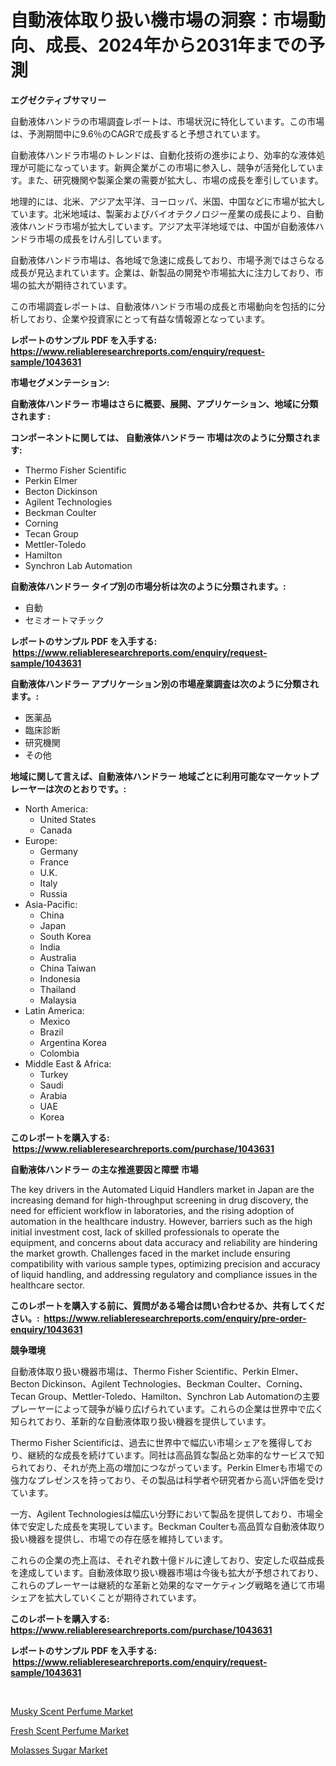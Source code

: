 <p><h1>自動液体取り扱い機市場の洞察：市場動向、成長、2024年から2031年までの予測</h1></p><p><strong>エグゼクティブサマリー</strong></p>
<p><p>自動液体ハンドラの市場調査レポートは、市場状況に特化しています。この市場は、予測期間中に9.6％のCAGRで成長すると予想されています。</p><p>自動液体ハンドラ市場のトレンドは、自動化技術の進歩により、効率的な液体処理が可能になっています。新興企業がこの市場に参入し、競争が活発化しています。また、研究機関や製薬企業の需要が拡大し、市場の成長を牽引しています。</p><p>地理的には、北米、アジア太平洋、ヨーロッパ、米国、中国などに市場が拡大しています。北米地域は、製薬およびバイオテクノロジー産業の成長により、自動液体ハンドラ市場が拡大しています。アジア太平洋地域では、中国が自動液体ハンドラ市場の成長をけん引しています。</p><p>自動液体ハンドラ市場は、各地域で急速に成長しており、市場予測ではさらなる成長が見込まれています。企業は、新製品の開発や市場拡大に注力しており、市場の拡大が期待されています。</p><p>この市場調査レポートは、自動液体ハンドラ市場の成長と市場動向を包括的に分析しており、企業や投資家にとって有益な情報源となっています。</p></p>
<p><strong>レポートのサンプル PDF を入手する: <a href="https://www.reliableresearchreports.com/enquiry/request-sample/1043631">https://www.reliableresearchreports.com/enquiry/request-sample/1043631</a></strong></p>
<p><strong>市場セグメンテーション:</strong></p>
<p><strong> 自動液体ハンドラー 市場はさらに概要、展開、アプリケーション、地域に分類されます :</strong></p>
<p><strong>コンポーネントに関しては、 自動液体ハンドラー 市場は次のように分類されます: &nbsp;</strong></p>
<p><ul><li>Thermo Fisher Scientific</li><li>Perkin Elmer</li><li>Becton Dickinson</li><li>Agilent Technologies</li><li>Beckman Coulter</li><li>Corning</li><li>Tecan Group</li><li>Mettler-Toledo</li><li>Hamilton</li><li>Synchron Lab Automation</li></ul></p>
<p><strong> 自動液体ハンドラー タイプ別の市場分析は次のように分類されます。:</strong></p>
<p><ul><li>自動</li><li>セミオートマチック</li></ul></p>
<p><strong>レポートのサンプル PDF を入手する: &nbsp;<a href="https://www.reliableresearchreports.com/enquiry/request-sample/1043631">https://www.reliableresearchreports.com/enquiry/request-sample/1043631</a></strong></p>
<p><strong> 自動液体ハンドラー アプリケーション別の市場産業調査は次のように分類されます。:</strong></p>
<p><ul><li>医薬品</li><li>臨床診断</li><li>研究機関</li><li>その他</li></ul></p>
<p><strong>地域に関して言えば、自動液体ハンドラー 地域ごとに利用可能なマーケットプレーヤーは次のとおりです。:</strong></p>
<p><ul>
    <li>
        North America:
        <ul>
            <li>United States</li>
            <li>Canada</li>
        </ul>
    </li>
    <li>
        Europe:
        <ul>
            <li>Germany</li>
            <li>France</li>
            <li>U.K.</li>
            <li>Italy</li>
            <li>Russia</li>
        </ul>
    </li>
    <li>
        Asia-Pacific:
        <ul>
            <li>China</li>
            <li>Japan</li>
            <li>South Korea</li>
            <li>India</li>
            <li>Australia</li>
            <li>China Taiwan</li>
            <li>Indonesia</li>
            <li>Thailand</li>
            <li>Malaysia</li>
        </ul>
    </li>
    <li>
        Latin America:
        <ul>
            <li>Mexico</li>
            <li>Brazil</li>
            <li>Argentina Korea</li>
            <li>Colombia</li>
        </ul>
    </li>
    <li>
        Middle East & Africa:
        <ul>
            <li>Turkey</li>
            <li>Saudi</li>
            <li>Arabia</li>
            <li>UAE</li>
            <li>Korea</li>
        </ul>
    </li>
    </ul></p>
<p><strong>このレポートを購入する: &nbsp;<a href="https://www.reliableresearchreports.com/purchase/1043631">https://www.reliableresearchreports.com/purchase/1043631</a></strong></p>
<p><strong>自動液体ハンドラー の主な推進要因と障壁 市場</strong></p>
<p><p>The key drivers in the Automated Liquid Handlers market in Japan are the increasing demand for high-throughput screening in drug discovery, the need for efficient workflow in laboratories, and the rising adoption of automation in the healthcare industry. However, barriers such as the high initial investment cost, lack of skilled professionals to operate the equipment, and concerns about data accuracy and reliability are hindering the market growth. Challenges faced in the market include ensuring compatibility with various sample types, optimizing precision and accuracy of liquid handling, and addressing regulatory and compliance issues in the healthcare sector.</p></p>
<p><strong>このレポートを購入する前に、質問がある場合は問い合わせるか、共有してください。:&nbsp; <a href="https://www.reliableresearchreports.com/enquiry/pre-order-enquiry/1043631">https://www.reliableresearchreports.com/enquiry/pre-order-enquiry/1043631</a></strong></p>
<p><strong>競争環境</strong></p>
<p><p>自動液体取り扱い機器市場は、Thermo Fisher Scientific、Perkin Elmer、Becton Dickinson、Agilent Technologies、Beckman Coulter、Corning、Tecan Group、Mettler-Toledo、Hamilton、Synchron Lab Automationの主要プレーヤーによって競争が繰り広げられています。これらの企業は世界中で広く知られており、革新的な自動液体取り扱い機器を提供しています。</p><p>Thermo Fisher Scientificは、過去に世界中で幅広い市場シェアを獲得しており、継続的な成長を続けています。同社は高品質な製品と効率的なサービスで知られており、それが売上高の増加につながっています。Perkin Elmerも市場での強力なプレゼンスを持っており、その製品は科学者や研究者から高い評価を受けています。</p><p>一方、Agilent Technologiesは幅広い分野において製品を提供しており、市場全体で安定した成長を実現しています。Beckman Coulterも高品質な自動液体取り扱い機器を提供し、市場での存在感を維持しています。</p><p>これらの企業の売上高は、それぞれ数十億ドルに達しており、安定した収益成長を達成しています。自動液体取り扱い機器市場は今後も拡大が予想されており、これらのプレーヤーは継続的な革新と効果的なマーケティング戦略を通じて市場シェアを拡大していくことが期待されています。</p></p>
<p><strong>このレポートを購入する: &nbsp; <a href="https://www.reliableresearchreports.com/purchase/1043631">https://www.reliableresearchreports.com/purchase/1043631</a></strong></p>
<p><strong>レポートのサンプル PDF を入手する: &nbsp;<a href="https://www.reliableresearchreports.com/enquiry/request-sample/1043631">https://www.reliableresearchreports.com/enquiry/request-sample/1043631</a></strong><strong></strong></p>
<p>&nbsp;</p>
<p><p><a href="https://view.publitas.com/reportprime-1/musky-scent-perfume-market-size-share-trends-analysis-report-by-material-by-type-by-end-user-by-region-and-segment-forecasts-2023-2030/">Musky Scent Perfume Market</a></p><p><a href="https://view.publitas.com/reportprime-1/fresh-scent-perfume-market-size-and-examines-its-market-scope-with-a-primary-focus-on-growth-opportunities-and-forecasted-trends-spanning-from-2023-to-2030/">Fresh Scent Perfume Market</a></p><p><a href="https://view.publitas.com/reportprime-1/molasses-sugar-market-analysis-examines-its-scope-on-growth-opportunities-and-forecasted-trends-spanning-from-2024-to-2031/">Molasses Sugar Market</a></p></p>